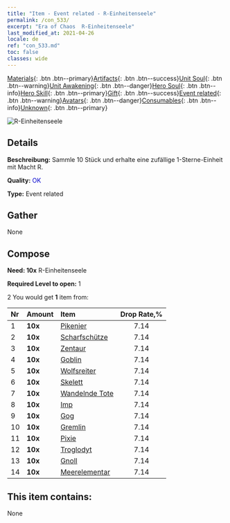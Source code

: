 ```yaml
---
title: "Item - Event related - R-Einheitenseele"
permalink: /con_533/
excerpt: "Era of Chaos  R-Einheitenseele"
last_modified_at: 2021-04-26
locale: de
ref: "con_533.md"
toc: false
classes: wide
---
```

 [Materials](/ItemsDE/){: .btn .btn--primary}[Artifacts](/ItemsDE/Artifacts/){: .btn .btn--success}[Unit Soul](/ItemsDE/UnitSoul/){: .btn .btn--warning}[Unit Awakening](/ItemsDE/UnitAwakening/){: .btn .btn--danger}[Hero Soul](/ItemsDE/HeroSoul/){: .btn .btn--info}[Hero Skill](/ItemsDE/HeroSkill/){: .btn .btn--primary}[Gift](/ItemsDE/Gift/){: .btn .btn--success}[Event related](/ItemsDE/Events/){: .btn .btn--warning}[Avatars](/ItemsDE/Avatars/){: .btn .btn--danger}[Consumables](/ItemsDE/Consumables/){: .btn .btn--info}[Unknown](/ItemsDE/Unknown/){: .btn .btn--primary}

 ![R-Einheitenseele](/images/t/i_10019.png)

## Details
 **Beschreibung:** Sammle 10 Stück und erhalte eine zufällige 1-Sterne-Einheit mit Macht R.

 **Quality:** <span style="color: #0000CD">OK</span>

 **Type:** Event related

## Gather

  None

## Compose

 **Need: 10x** R-Einheitenseele

 **Required Level to open:** 1

 2 You would get **1** item  from:

  | Nr | Amount |     Item    | Drop Rate,% |
  |:---|:-------|:------------|:---------:|
  | 1 |  **10x** | [Pikenier](/ItemsDE/unt_190/) | 7.14 | 
  | 2 |  **10x** | [Scharfschütze](/ItemsDE/unt_191/) | 7.14 | 
  | 3 |  **10x** | [Zentaur](/ItemsDE/unt_199/) | 7.14 | 
  | 4 |  **10x** | [Goblin](/ItemsDE/unt_217/) | 7.14 | 
  | 5 |  **10x** | [Wolfsreiter](/ItemsDE/unt_218/) | 7.14 | 
  | 6 |  **10x** | [Skelett](/ItemsDE/unt_208/) | 7.14 | 
  | 7 |  **10x** | [Wandelnde Tote](/ItemsDE/unt_209/) | 7.14 | 
  | 8 |  **10x** | [Imp](/ItemsDE/unt_226/) | 7.14 | 
  | 9 |  **10x** | [Gog](/ItemsDE/unt_227/) | 7.14 | 
  | 10 |  **10x** | [Gremlin](/ItemsDE/unt_235/) | 7.14 | 
  | 11 |  **10x** | [Pixie](/ItemsDE/unt_262/) | 7.14 | 
  | 12 |  **10x** | [Troglodyt](/ItemsDE/unt_244/) | 7.14 | 
  | 13 |  **10x** | [Gnoll](/ItemsDE/unt_253/) | 7.14 | 
  | 14 |  **10x** | [Meerelementar](/ItemsDE/unt_275/) | 7.14 | 


## This item contains:

  None

